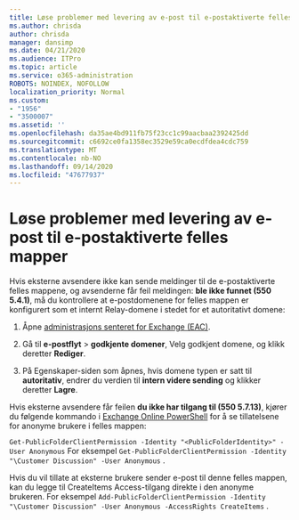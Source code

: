 ```yaml
---
title: Løse problemer med levering av e-post til e-postaktiverte felles mapper
ms.author: chrisda
author: chrisda
manager: dansimp
ms.date: 04/21/2020
ms.audience: ITPro
ms.topic: article
ms.service: o365-administration
ROBOTS: NOINDEX, NOFOLLOW
localization_priority: Normal
ms.custom:
- "1956"
- "3500007"
ms.assetid: ''
ms.openlocfilehash: da35ae4bd911fb75f23cc1c99aacbaa2392425dd
ms.sourcegitcommit: c6692ce0fa1358ec3529e59ca0ecdfdea4cdc759
ms.translationtype: MT
ms.contentlocale: nb-NO
ms.lasthandoff: 09/14/2020
ms.locfileid: "47677937"
---
```

# <a name="fix-email-delivery-issues-to-mail-enabled-public-folders"></a>Løse problemer med levering av e-post til e-postaktiverte felles mapper

Hvis eksterne avsendere ikke kan sende meldinger til de e-postaktiverte felles mappene, og avsenderne får feil meldingen: **ble ikke funnet (550 5.4.1)**, må du kontrollere at e-postdomenene for felles mappen er konfigurert som et internt Relay-domene i stedet for et autoritativt domene:

1. Åpne [administrasjons senteret for Exchange (EAC)](https://docs.microsoft.com/Exchange/exchange-admin-center).

2. Gå til **e-postflyt** \> **godkjente domener**, Velg godkjent domene, og klikk deretter **Rediger**.

3. På Egenskaper-siden som åpnes, hvis domene typen er satt til **autoritativ**, endrer du verdien til **intern videre sending** og klikker deretter **Lagre**.

Hvis eksterne avsendere får feilen **du ikke har tilgang til (550 5.7.13)**, kjører du følgende kommando i [Exchange Online PowerShell](https://docs.microsoft.com/powershell/exchange/exchange-online/connect-to-exchange-online-powershell/connect-to-exchange-online-powershell) for å se tillatelsene for anonyme brukere i felles mappen:

`Get-PublicFolderClientPermission -Identity "<PublicFolderIdentity>" -User Anonymous` For eksempel `Get-PublicFolderClientPermission -Identity "\Customer Discussion" -User Anonymous` .

Hvis du vil tillate at eksterne brukere sender e-post til denne felles mappen, kan du legge til CreateItems Access-tilgang direkte i den anonyme brukeren. For eksempel `Add-PublicFolderClientPermission -Identity "\Customer Discussion" -User Anonymous -AccessRights CreateItems` .
